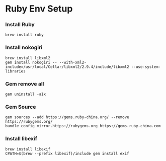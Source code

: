 # Ruby Env Setup

### Install Ruby

```shell
brew install ruby
```

### Install nokogiri

```shell
brew install libxml2
gem install nokogiri -- --with-xml2-include=/usr/local/Cellar/libxml2/2.9.4/include/libxml2 --use-system-libraries
```

### Gem remove all

```shell
gem uninstall -aIx
```

### Gem Source

```shell
gem sources --add https://gems.ruby-china.org/ --remove https://rubygems.org/
bundle config mirror.https://rubygems.org https://gems.ruby-china.com
```

### Install libexif

```shell
brew install libexif
CPATH=$(brew --prefix libexif)/include gem install exif
```
